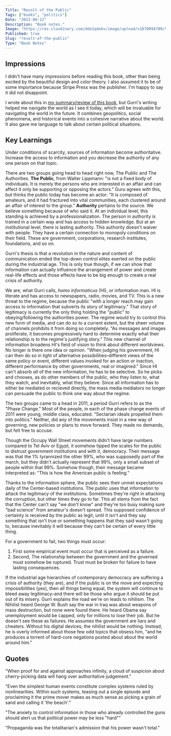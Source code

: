 ```yaml
---
Title: "Revolt of the Public"
Tags: ["books", "politics"]
Date: "2022-08-12"
Description: "Book notes."
Image: "https://res.cloudinary.com/dde1q4ekv/image/upload/v1670094709/51pCqz9vMqL._AC_SY780__qoovrw.jpg"
Published: true
Slug: "revolt-of-the-public"
Type: "Book Notes"
---
```

## Impressions
I didn't have many impressions before reading this book, other than being excited by the beautiful design and color theory. I also assumed it to be of some importance because Stripe Press was the publisher. I'm happy to say it did not disappoint.

I wrote about this in [my summary/review of this book](https://www.daltonmabery.com/essays/book-review-and-summary-revolt-of-the-public), but Gurri's writing helped me navigate the world as I see it today, which will be invaluable for navigating the world in the future. It combines geopolitics, social phenomena, and historical events into a cohesive narrative about the world. It also gave me language to talk about certain political situations.

## Key Learnings
Under conditions of scarcity, sources of information become authoritative. Increase the access to information and you decrease the authority of any one person on that topic.

There are two groups going head to head right now, The Public and The Authorities. **The Public**, from Walter Lippmann: "is not a fixed body of individuals. It is merely the persons who are interested in an affair and can affect it only be supporting or opposing the actors." Guru agrees with this, but thinks the public today has become an actor: "It is composed of amateurs, and it had fractured into vital communities, each clustered around an affair of interest to the group." **Authority** pertains to the source. We believe something because of who said it. At an individual level, this standing is achieved by a professionalization. The person in authority is trained in a certain way and has access to hidden knowledge. But at an institutional level, there is lasting authority. This authority doesn't waiver with people. They have a certain connection to monopoly conditions on their field. These are government, corporations, research institutes, foundations, and so on.

Gurri's thesis is that a revolution in the nature and content of communication ended the top-down control elites exerted on the public during the industrial age. This is only true though, if we can show that information can actually influence the arrangement of power and create real-life effects and those effects have to be big enough to create a real crisis of authority.

We are, what Gurri calls, *homo informaticus* (HI), or information man. HI is literate and has access to newspapers, radio, movies, and TV. This is a new threat to the regime, because the public "with a longer reach may gain access to information that subverts its story of legitimacy." That story of legitimacy is currently the only thing holding the "public" to obeying/following the authorities power. The regime would try to control this new form of media, and can do so to a current extent, but the sheer volume of channels prohibits it from doing so completely. "As messages and images proliferate, it becomes progressively hard to determine exactly what their relationship is to the regime's justifying story."
This new channel of information broadens HI's field of vision to think about different worldviews. No longer is there one idea or opinion. "When judging his government, HI can then do so in light of alternative possibilities–different views of the same policy or event, different values invoked for an action or inaction, different performance by other governments, real or imagined." Since HI can't absorb *all* of the new information, he has to be selective. So he picks and chooses, as do other members of the public, who they listen to, what they watch, and inevitably, what they believe. Since all information has to either be mediated or recieved directly, the mass media mediators no longer can persuade the public to think one way about the regime.

The two groups came to a head in 2011, a period Gurri refers to as the "Phase Change." Most of the people, in each of the phase change events of 2011 were young, middle class, educated. "Sectarian ideals propelled them into politics." Neither, did any of the movements insist in a new way of governing, new policies or plans to move forward. They made no demands, but felt free to accuse.

Though the Occupy Wall Street movements didn't have large numbers compared to Tel Aviv or Egypt, it somehow tipped the scales for the public to distrust government institutions and with it, democracy. Their message was that the 1% tyrannized the other 99%, who was supposedly part of the march, but they didn't actually represent that 99%, only a small subset of people within that 99%. Somehow though, their message became interpreted as: "This is how the American public is feeling."

Thanks to the information sphere, the public sees their unmet expectations daily of the Center-based institutions. The public uses that information to attack the legitimacy of the institutions. Sometimes they're right in attacking the corruption, but other times they go to far. This all stems from the fact that the Center can't say "we don't know" and they're too busy making sure "bad science" from amateur's doesn't spread. This supposed confidence of certainty is received by the public as legit, until it isn't and they say something that isn't true or something happens that they said wasn't going to, because inevitably it will because they can't be certain of every little thing.

For a government to fail, two things must occur:

1. First some empirical event must occur that is perceived as a failure.
2. Second, The relationship between the government and the governed must somehow be ruptured. Trust must be broken for failure to have lasting consequences.

If the industrial age hierarchies of contemporary democracy are suffering a crisis of authority (they are), and if the public is on the move and expecting impossibilities (yes), then all things being equal, the system will continue to bleed away legitimacy–and there will be those who argue it should be put out of its misery. Gurri explains the road we're on leads to nihilism. The Nihilist heard George W. Bush say the war in Iraq was about weapons of mass destruction, but none were found there. He heard Obama say unemployment would be capped, only for millions to lose their job. But he doesn't see these as failures. He assumes the government are liars and cheaters. Without his digital devices, the nihilist would be nothing. Instead, he is overly informed about those few odd topics that obsess him, "and he produces a torrent of hard-core negations posted about about the world around him."

## Quotes
"When proof for and against approaches infinity, a cloud of suspicion about cherry-picking data will hang over authoritative judgement."

"Even the simplest human events constitute complex systems ruled by nonlinearities. Within such systems, teasing out a single episode and proclaiming it the prime mover makes as much sense as picking a grain of sand and calling it 'the beach'."

"The anxiety to control information in those who already controlled the guns should alert us that political power may be less "hard""

"Propaganda was the totalitarian's admission that his power wasn't total."
